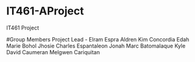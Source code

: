 # IT461-AProject
IT461 Project

#Group Members
Project Lead - Elram Espra
Aldren Kim Concordia
Edah Marie Bohol
Jhosie Charles Espantaleon
Jonah Marc Batomalaque
Kyle David Caumeran
Melgwen Cariquitan
